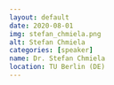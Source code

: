 ```yaml
---
layout: default
date: 2020-08-01
img: stefan_chmiela.png
alt: Stefan Chmiela
categories: [speaker]
name: Dr. Stefan Chmiela
location: TU Berlin (DE)
---
```


